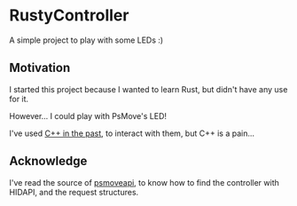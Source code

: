 # RustyController

A simple project to play with some LEDs :)

## Motivation

I started this project because I wanted to learn Rust, but didn't have any use for it.

However... I could play with PsMove's LED!

I've used [C++ in the past](https://github.com/LegendL3n/MembroEsquerdo), to interact with them, but C++ is a pain...

## Acknowledge

I've read the source of [psmoveapi](https://github.com/thp/psmoveapi), to know how to find the controller with HIDAPI, and the request structures.
